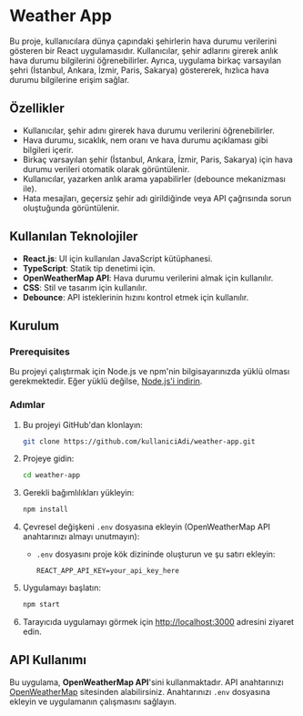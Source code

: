 
# Weather App

Bu proje, kullanıcılara dünya çapındaki şehirlerin hava durumu verilerini gösteren bir React uygulamasıdır. Kullanıcılar, şehir adlarını girerek anlık hava durumu bilgilerini öğrenebilirler. Ayrıca, uygulama birkaç varsayılan şehri (İstanbul, Ankara, İzmir, Paris, Sakarya) göstererek, hızlıca hava durumu bilgilerine erişim sağlar.

## Özellikler
- Kullanıcılar, şehir adını girerek hava durumu verilerini öğrenebilirler.
- Hava durumu, sıcaklık, nem oranı ve hava durumu açıklaması gibi bilgileri içerir.
- Birkaç varsayılan şehir (İstanbul, Ankara, İzmir, Paris, Sakarya) için hava durumu verileri otomatik olarak görüntülenir.
- Kullanıcılar, yazarken anlık arama yapabilirler (debounce mekanizması ile).
- Hata mesajları, geçersiz şehir adı girildiğinde veya API çağrısında sorun oluştuğunda görüntülenir.

## Kullanılan Teknolojiler
- **React.js**: UI için kullanılan JavaScript kütüphanesi.
- **TypeScript**: Statik tip denetimi için.
- **OpenWeatherMap API**: Hava durumu verilerini almak için kullanılır.
- **CSS**: Stil ve tasarım için kullanılır.
- **Debounce**: API isteklerinin hızını kontrol etmek için kullanılır.

## Kurulum

### Prerequisites
Bu projeyi çalıştırmak için Node.js ve npm'nin bilgisayarınızda yüklü olması gerekmektedir. Eğer yüklü değilse, [Node.js'i indirin](https://nodejs.org/).

### Adımlar
1. Bu projeyi GitHub'dan klonlayın:
   ```bash
   git clone https://github.com/kullaniciAdi/weather-app.git
   ```

2. Projeye gidin:
   ```bash
   cd weather-app
   ```

3. Gerekli bağımlılıkları yükleyin:
   ```bash
   npm install
   ```

4. Çevresel değişkeni `.env` dosyasına ekleyin (OpenWeatherMap API anahtarınızı almayı unutmayın):
   - `.env` dosyasını proje kök dizininde oluşturun ve şu satırı ekleyin:
     ```
     REACT_APP_API_KEY=your_api_key_here
     ```

5. Uygulamayı başlatın:
   ```bash
   npm start
   ```

6. Tarayıcıda uygulamayı görmek için [http://localhost:3000](http://localhost:3000) adresini ziyaret edin.

## API Kullanımı

Bu uygulama, **OpenWeatherMap API**'sini kullanmaktadır. API anahtarınızı [OpenWeatherMap](https://openweathermap.org/) sitesinden alabilirsiniz. Anahtarınızı `.env` dosyasına ekleyin ve uygulamanın çalışmasını sağlayın.

